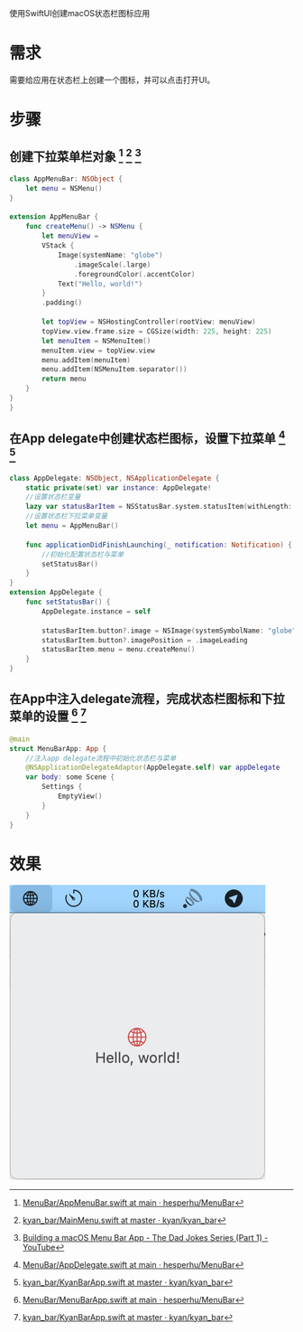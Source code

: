 使用SwiftUI创建macOS状态栏图标应用

# 需求

需要给应用在状态栏上创建一个图标，并可以点击打开UI。

# 步骤

## 创建下拉菜单栏对象 [^3] [^1] [^2]

```swift
class AppMenuBar: NSObject {
    let menu = NSMenu()
}

extension AppMenuBar {
    func createMenu() -> NSMenu {
        let menuView =
        VStack {
            Image(systemName: "globe")
                .imageScale(.large)
                .foregroundColor(.accentColor)
            Text("Hello, world!")
        }
        .padding()
        
        let topView = NSHostingController(rootView: menuView)
        topView.view.frame.size = CGSize(width: 225, height: 225)
        let menuItem = NSMenuItem()
        menuItem.view = topView.view
        menu.addItem(menuItem)
        menu.addItem(NSMenuItem.separator())
        return menu
    }
}
}
```

## 在App delegate中创建状态栏图标，设置下拉菜单 [^4] [^5]

```swift
class AppDelegate: NSObject, NSApplicationDelegate {
    static private(set) var instance: AppDelegate!
    //设置状态栏变量
    lazy var statusBarItem = NSStatusBar.system.statusItem(withLength: NSStatusItem.variableLength)
    //设置状态栏下拉菜单变量
    let menu = AppMenuBar()
    
    func applicationDidFinishLaunching(_ notification: Notification) {
        //初始化配置状态栏与菜单
        setStatusBar()
    }
}
extension AppDelegate {
    func setStatusBar() {
        AppDelegate.instance = self
        
        statusBarItem.button?.image = NSImage(systemSymbolName: "globe", accessibilityDescription: nil)
        statusBarItem.button?.imagePosition = .imageLeading
        statusBarItem.menu = menu.createMenu()
    }
}
```

## 在App中注入delegate流程，完成状态栏图标和下拉菜单的设置 [^6] [^5]

```swift
@main
struct MenuBarApp: App {
    //注入app delegate流程中初始化状态栏与菜单
    @NSApplicationDelegateAdaptor(AppDelegate.self) var appDelegate
    var body: some Scene {
        Settings {
            EmptyView()
        }
    }
}
```

# 效果

![](media/hsw_2023-02-23_16.06.53.png)



[^1]: [kyan_bar/MainMenu.swift at master · kyan/kyan_bar](https://github.com/kyan/kyan_bar/blob/master/KyanBar/MainMenu.swift)
[^2]: [Building a macOS Menu Bar App - The Dad Jokes Series (Part 1) - YouTube](https://www.youtube.com/watch?v=CuMLpnjPr2Y)
[^3]: [MenuBar/AppMenuBar.swift at main · hesperhu/MenuBar](https://github.com/hesperhu/MenuBar/blob/main/MenuBar/AppMenuBar.swift)
[^4]: [MenuBar/AppDelegate.swift at main · hesperhu/MenuBar](https://github.com/hesperhu/MenuBar/blob/main/MenuBar/AppDelegate.swift)
[^5]: [kyan_bar/KyanBarApp.swift at master · kyan/kyan_bar](https://github.com/kyan/kyan_bar/blob/master/KyanBar/KyanBarApp.swift)
[^6]: [MenuBar/MenuBarApp.swift at main · hesperhu/MenuBar](https://github.com/hesperhu/MenuBar/blob/main/MenuBar/MenuBarApp.swift)